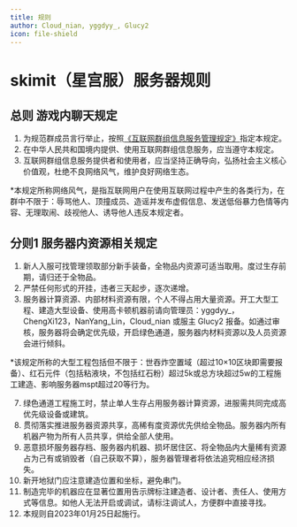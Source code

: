 ```yaml
---
title: 规则
author: Cloud_nian, yggdyy_, Glucy2
icon: file-shield
---
```

# skimit（星宫服）服务器规则

## 总则 游戏内聊天规定

1. 为规范群成员言行举止，按照[《互联网群组信息服务管理规定》](http://www.cac.gov.cn/2017-09/07/c_1121623889.htm)指定本规定。
2. 在中华人民共和国境内提供、使用互联网群组信息服务，应当遵守本规定。
3. 互联网群组信息服务提供者和使用者，应当坚持正确导向，弘扬社会主义核心价值观，杜绝不良网络风气，维护良好网络生态。

*本规定所称网络风气，是指互联网用户在使用互联网过程中产生的各类行为，在群中不限于：辱骂他人、顶撞成员、造谣并发布虚假信息、发送低俗暴力色情等内容、无理取闹、歧视他人、诱导他人违反本规定者。

## 分则1 服务器内资源相关规定

1. 新人入服可找管理领取部分新手装备，全物品内资源可适当取用。度过生存前期，请归还于全物品。
2. 严禁任何形式的开挂，违者三天起步，逐次递增。
3. 服务器计算资源、内部材料资源有限，个人不得占用大量资源。开工大型工程、建造大型设备、使用高卡顿机器前请向管理员：yggdyy_，ChengXi123，NanYang_Lin，Cloud_nian 或服主 Glucy2 报备。如通过审核，服务器将会确定优先级，开启绿色通道，服务器内材料资源以及人员资源会进行倾斜。

*该规定所称的大型工程包括但不限于：世吞炸空置域（超过10×10区块即需要报备）、红石元件（包括粘液块，不包括红石粉）超过5k或总方块超过5w的工程施工建造、影响服务器mspt超过20等行为。

7. 绿色通道工程施工时，禁止单人生存占用服务器计算资源，进服需共同完成高优先级设备或建筑。
8. 贯彻落实推进服务器资源共享，高稀有度资源优先供给全物品。服务器内所有机器产物为所有人员共享，供给全部人使用。
9. 恶意损坏服务器存档、服务器内机器、损坏居住区、将全物品内大量稀有资源占为己有或销毁者（自己获取不算），服务器管理者将依法追究相应经济损失。
10. 新开地狱门应注意建造位置和坐标，避免串门。
11. 制造完毕的机器应在显著位置用告示牌标注建造者、设计者、责任人、使用方式等信息。如他人无法开启或调试，请标注调试人，方便群中直接寻找。
12. 本规则自2023年01月25日起施行。
